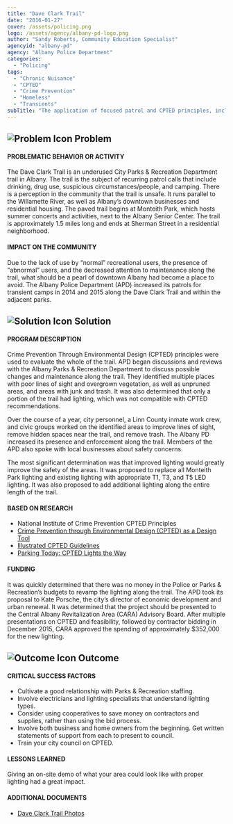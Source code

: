 ```yaml
---
title: "Dave Clark Trail"
date: "2016-01-27"
cover: /assets/policing.png
logo: /assets/agency/albany-pd-logo.png
author: "Sandy Roberts, Community Education Specialist"
agencyid: "albany-pd"
agency: "Albany Police Department"
categories:
  - "Policing"
tags:
  - "Chronic Nuisance"
  - "CPTED"
  - "Crime Prevention"
  - "Homeless"
  - "Transients"
subTitle: "The application of focused patrol and CPTED principles, including improved lighting, aim to reduce misuse of a city trail and increase the public's perception of safety."
---
```

## ![Problem Icon](https://github.com/google/material-design-icons/raw/master/alert/1x_web/ic_error_outline_black_48dp.png "Problem") Problem

#### PROBLEMATIC BEHAVIOR OR ACTIVITY

The Dave Clark Trail is an underused City Parks & Recreation Department trail in Albany. The trail is the subject of recurring patrol calls that include drinking, drug use, suspicious circumstances/people, and camping. There is a perception in the community that the trail is unsafe. It runs parallel to the Willamette River, as well as Albany’s downtown businesses and residential housing. The paved trail begins at Monteith Park, which hosts summer concerts and activities, next to the Albany Senior Center. The trail is approximately 1.5 miles long and ends at Sherman Street in a residential neighborhood.

#### IMPACT ON THE COMMUNITY

Due to the lack of use by “normal” recreational users, the presence of “abnormal” users, and the decreased attention to maintenance along the trail, what should be a pearl of downtown Albany had become a place to avoid. The Albany Police Department (APD) increased its patrols for transient camps in 2014 and 2015 along the Dave Clark Trail and within the adjacent parks.

## ![Solution Icon](https://github.com/google/material-design-icons/raw/master/action/1x_web/ic_lightbulb_outline_black_48dp.png "Solution") Solution

#### PROGRAM DESCRIPTION

Crime Prevention Through Environmental Design (CPTED) principles were used to evaluate the whole of the trail. APD began discussions and reviews with the Albany Parks & Recreation Department to discuss possible changes and maintenance along the trail. They identified multiple places with poor lines of sight and overgrown vegetation, as well as unpruned areas, and areas with junk and trash. It was also determined that only a portion of the trail had lighting, which was not compatible with CPTED recommendations.

Over the course of a year, city personnel, a Linn County inmate work crew, and civic groups worked on the identified areas to improve lines of sight, remove hidden spaces near the trail, and remove trash. The Albany PD increased its presence and enforcement along the trail. Members of the APD also spoke with local businesses about safety concerns.

The most significant determination was that improved lighting would greatly improve the safety of the areas. It was proposed to replace all Monteith Park lighting and existing lighting with appropriate T1, T3, and T5 LED lighting. It was also proposed to add additional lighting along the entire length of the trail.

#### BASED ON RESEARCH

- National Institute of Crime Prevention CPTED Principles
- [Crime Prevention through Environmental Design (CPTED) as a Design Tool](http://tacomapermits.org/wp-content/uploads/2013/09/L-1401-CPTED-Examples.pdf)
- [Illustrated CPTED Guidelines](https://sarkissian.com.au/wp-content/uploads/2010/11/Working-paper-5-CPTED-final.pdf)
- [Parking Today: CPTED Lights the Way](https://www.parkingtoday.com/articledetails.php?id=924)

#### FUNDING

It was quickly determined that there was no money in the Police or Parks & Recreation’s budgets to revamp the lighting along the trail. The APD took its proposal to Kate Porsche, the city’s director of economic development and urban renewal. It was determined that the project should be presented to the Central Albany Revitalization Area (CARA) Advisory Board. After multiple presentations on CPTED and feasibility, followed by contractor bidding in December 2015, CARA approved the spending of approximately $352,000 for the new lighting.

## ![Outcome Icon](https://github.com/google/material-design-icons/raw/master/action/1x_web/ic_view_list_black_48dp.png "Outcome") Outcome

#### CRITICAL SUCCESS FACTORS

- Cultivate a good relationship with Parks & Recreation staffing.
- Involve electricians and lighting specialists that understand lighting types.
- Consider using cooperatives to save money on contractors and supplies, rather than using the bid process.
- Involve both business and home owners from the beginning. Get written statements of support from each to present to council.
- Train your city council on CPTED.

#### LESSONS LEARNED

Giving an on-site demo of what your area could look like with proper lighting had a great impact.

#### ADDITIONAL DOCUMENTS

* [Dave Clark Trail Photos](./Dave-clark-trail-photos.pdf)
